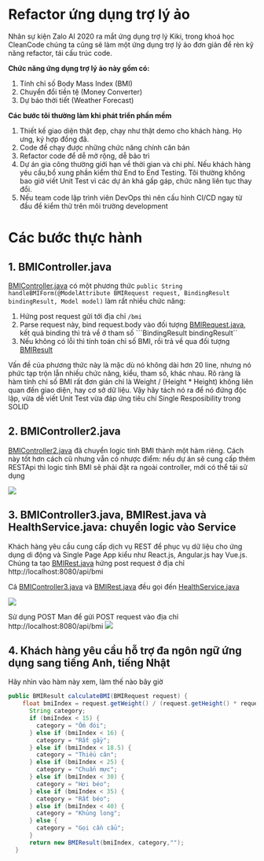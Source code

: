 # Refactor ứng dụng trợ lý ảo

Nhân sự kiện Zalo AI 2020 ra mắt ứng dụng trợ lý Kiki, trong khoá học CleanCode chúng ta cũng sẽ làm một ứng dụng trợ lý ảo đơn giản để rèn kỹ năng refactor, tái cấu trúc code.

**Chức năng ứng dụng trợ lý ảo này gồm có:**

1. Tính chỉ số Body Mass Index (BMI)
2. Chuyển đổi tiền tệ (Money Converter)
3. Dự báo thời tiết (Weather Forecast)

**Các bước tôi thường làm khi phát triển phần mềm**

1. Thiết kế giao diện thật đẹp, chạy như thật demo cho khách hàng. Họ ưng, ký hợp đồng đã.
2. Code để chạy được những chức năng chính căn bản
3. Refactor code để dễ mở rộng, dễ bảo trì
4. Dự án gia công thường giới hạn về thời gian và chi phí. Nếu khách hàng yêu cầu,bổ xung phần kiểm thử End to End Testing. Tôi thường không bao giờ viết Unit Test vì các dự án khá gấp gáp, chức năng liên tục thay đổi.
5. Nếu team code lập trình viên DevOps thì nên cấu hình CI/CD ngay từ đầu để kiểm thử trên môi trường development 

# Các bước thực hành

## 1. BMIController.java

[BMIController.java](src/main/java/vn/techmaster/solid/controller/BMIController.java) có một phương thức 
```public String handleBMIForm(@ModelAttribute BMIRequest request, BindingResult bindingResult, Model model)```
làm rất nhiều chức năng:
  1. Hứng post request gửi tới địa chỉ ```/bmi```
  2. Parse request này, bind request.body vào đối tượng [BMIRequest.java](src/main/java/vn/techmaster/solid/request/BMIRequest.java), kết quả binding thì trả về ở tham số ```BindingResult bindingResult``
  3. Nếu không có lỗi thì tính toán chỉ số BMI, rồi trả về qua đối tượng [BMIResult](src/main/java/vn/techmaster/solid/response/BMIResult.java)

 Vấn đề của phương thức này là mặc dù nó không dài hơn 20 line, nhưng nó phức tạp trộn lẫn nhiều chức năng, kiểu, tham số, khác nhau. Rõ ràng là hàm tính chỉ số BMI rất đơn giản chỉ là Weight / (Height * Height) không liên quan đến giao diện, hay cơ sở dữ liệu. Vậy hãy tách nó ra để nó đứng độc lập, vừa dễ viết Unit Test vừa đáp ứng tiêu chí Single Resposibility trong SOLID

## 2. BMIController2.java
[BMIController2.java](src/main/java/vn/techmaster/solid/controller/BMIController2.java) đã chuyển logic tính BMI thành một hàm riêng. Cách này tốt hơn cách cũ nhưng vẫn có nhược điểm: nếu dự án sẽ cung cấp thêm RESTApi  thì logic tính BMI sẽ phải đặt ra ngoài controller, mới có thể tái sử dụng

![](images/duplicate_logic.jpg)

## 3. BMIController3.java, BMIRest.java và HealthService.java: chuyển logic vào Service
Khách hàng yêu cầu cung cấp dịch vụ REST để phục vụ dữ liệu cho ứng dụng di động và Single Page App kiểu như React.js, Angular.js hay Vue.js.
Chúng ta tạo [BMIRest.java](src/main/java/vn/techmaster/solid/rest/BMIRest.java) hứng post request ở địa chỉ http://localhost:8080/api/bmi


Cả [BMIController3.java](src/main/java/vn/techmaster/solid/controller/BMIController3.java) và [BMIRest.java](src/main/java/vn/techmaster/solid/rest/BMIRest.java) đều gọi đến [HealthService.java](src/main/java/vn/techmaster/solid/service/HealthService.java)

![](images/share_service.jpg)

Sử dụng POST Man để gửi POST request vào địa chỉ http://localhost:8080/api/bmi
![](images/postman.jpg)

## 4. Khách hàng yêu cầu hỗ trợ đa ngôn ngữ ứng dụng sang tiếng Anh, tiếng Nhật

Hãy nhìn vào hàm này xem, làm thế nào bây giờ

```java
public BMIResult calculateBMI(BMIRequest request) {
    float bmiIndex = request.getWeight() / (request.getHeight() * request.getHeight());
      String category;
      if (bmiIndex < 15) {
        category = "Ốm đói";
      } else if (bmiIndex < 16) {
        category = "Rất gầy";
      } else if (bmiIndex < 18.5) {
        category = "Thiếu cân";
      } else if (bmiIndex < 25) {
        category = "Chuẩn mực";
      } else if (bmiIndex < 30) {
        category = "Hơi béo";
      } else if (bmiIndex < 35) {
        category = "Rất béo";
      } else if (bmiIndex < 40) {
        category = "Khủng long";
      } else {
        category = "Gọi cần cẩu";
      }
      return new BMIResult(bmiIndex, category,"");
  }
```
